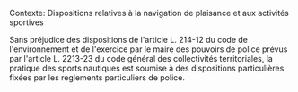 Contexte: Dispositions relatives à la navigation de plaisance  et aux activités sportives

Sans préjudice des dispositions de l'article L. 214-12 du code de l'environnement et de l'exercice par le maire des pouvoirs de police prévus par l'article L. 2213-23 du code général des collectivités territoriales, la pratique des sports nautiques est soumise à des dispositions particulières fixées par les règlements particuliers de police.